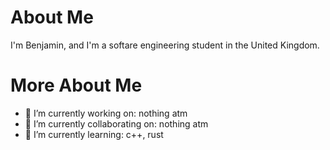 # About Me
I'm Benjamin, and I'm a softare engineering student in the United Kingdom.

# More About Me
- 🔭 I’m currently working on: nothing atm
- 🔭 I’m currently collaborating on: nothing atm
- 🌱 I’m currently learning: c++, rust

